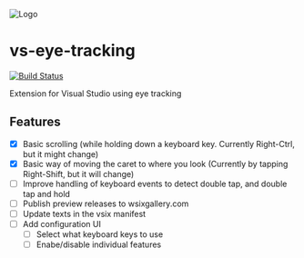 ![Logo](source/EyeTrackingVsix/Resources/logo-eye-code-175.png)

# vs-eye-tracking

[![Build Status](https://danielsa.visualstudio.com/vs-eye-tracking/_apis/build/status/vs-eye-tracking-CI?branchName=master)](https://danielsa.visualstudio.com/vs-eye-tracking/_build/latest?definitionId=14&branchName=master)

Extension for Visual Studio using eye tracking

## Features
 
 - [x] Basic scrolling (while holding down a keyboard key. Currently Right-Ctrl, but it might change)
 - [x] Basic way of moving the caret to where you look (Currently by tapping Right-Shift, but it will change)
 - [ ] Improve handling of keyboard events to detect double tap, and double tap and hold
 - [ ] Publish preview releases to wsixgallery.com
 - [ ] Update texts in the vsix manifest
 - [ ] Add configuration UI
    - [ ] Select what keyboard keys to use
    - [ ] Enabe/disable individual features
